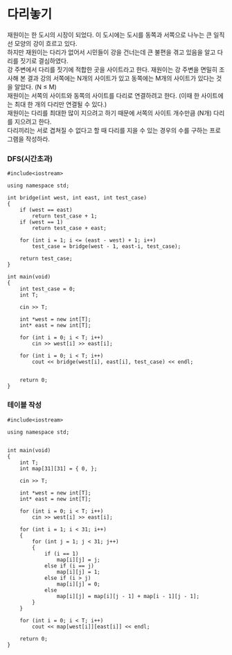 # 다리놓기

재원이는 한 도시의 시장이 되었다. 이 도시에는 도시를 동쪽과 서쪽으로 나누는 큰 일직선 모양의 강이 흐르고 있다.    
하지만 재원이는 다리가 없어서 시민들이 강을 건너는데 큰 불편을 겪고 있음을 알고 다리를 짓기로 결심하였다.    
강 주변에서 다리를 짓기에 적합한 곳을 사이트라고 한다. 재원이는 강 주변을 면밀히 조사해 본 결과 강의 서쪽에는 N개의 사이트가 있고 동쪽에는 M개의 사이트가 있다는 것을 알았다. (N ≤ M)   
재원이는 서쪽의 사이트와 동쪽의 사이트를 다리로 연결하려고 한다. (이때 한 사이트에는 최대 한 개의 다리만 연결될 수 있다.)    
재원이는 다리를 최대한 많이 지으려고 하기 때문에 서쪽의 사이트 개수만큼 (N개) 다리를 지으려고 한다.    
다리끼리는 서로 겹쳐질 수 없다고 할 때 다리를 지을 수 있는 경우의 수를 구하는 프로그램을 작성하라.   

### DFS(시간초과)

```
#include<iostream>

using namespace std;

int bridge(int west, int east, int test_case)
{
	if (west == east)
		return test_case + 1;
	if (west == 1)
		return test_case + east; 

	for (int i = 1; i <= (east - west) + 1; i++)
		test_case = bridge(west - 1, east-i, test_case);

	return test_case;
}

int main(void)
{
	int test_case = 0;
	int T;

	cin >> T;

	int *west = new int[T];
	int* east = new int[T];

	for (int i = 0; i < T; i++)
		cin >> west[i] >> east[i];

	for (int i = 0; i < T; i++)
		cout << bridge(west[i], east[i], test_case) << endl;


	return 0;
}
```

### 테이블 작성

```
#include<iostream>

using namespace std;


int main(void)
{
	int T;
	int map[31][31] = { 0, };
	
	cin >> T;

	int *west = new int[T];
	int* east = new int[T];

	for (int i = 0; i < T; i++)
		cin >> west[i] >> east[i];

	for (int i = 1; i < 31; i++)
	{
		for (int j = 1; j < 31; j++)
		{
			if (i == 1)
				map[i][j] = j;
			else if (i == j)
				map[i][j] = 1;
			else if (i > j)
				map[i][j] = 0;
			else
				map[i][j] = map[i][j - 1] + map[i - 1][j - 1];
		}
	}

	for (int i = 0; i < T; i++)
		cout << map[west[i]][east[i]] << endl;

	return 0;
}
```
